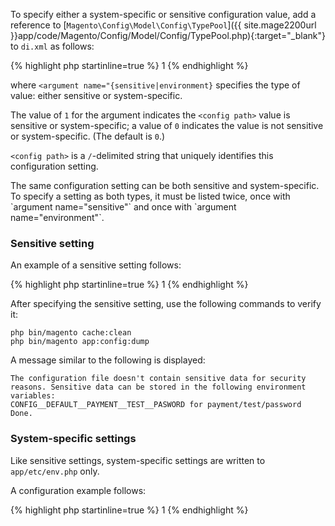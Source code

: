 <div markdown="1">

To specify either a system-specific or sensitive configuration value, add a reference to [`Magento\Config\Model\Config\TypePool`]({{ site.mage2200url }}app/code/Magento/Config/Model/Config/TypePool.php){:target="_blank"} to `di.xml` as follows:

{% highlight php startinline=true %}
<type name="Magento\Config\Model\Config\TypePool">
   <arguments>
      <argument name="{sensitive|environment}" xsi:type="array">
         <item name="<config path>" xsi:type="string">1</item>
      </argument>
   </arguments>
</type>
{% endhighlight %}

where `<argument name="{sensitive|environment}` specifies the type of value: either sensitive or system-specific.

The value of `1` for the argument indicates the `<config path>` value is sensitive or system-specific; a value of `0` indicates the value is not sensitive or system-specific. (The default is `0`.)

`<config path>` is a `/`-delimited string that uniquely identifies this configuration setting.

<div class="bs-callout bs-callout-info" id="merging-info" markdown="1">
The same configuration setting can be both sensitive and system-specific. To specify a setting as both types, it must be listed twice, once with `argument name="sensitive"` and once with `argument name="environment"`.
</div>

### Sensitive setting
An example of a sensitive setting follows:

{% highlight php startinline=true %}
<type name="Magento\Config\Model\Config\TypePool">
   <arguments>
      <argument name="sensitive" xsi:type="array">
         <item name="payment/test/password" xsi:type="string">1</item>
      </argument>
   </arguments>
</type>
{% endhighlight %}

After specifying the sensitive setting, use the following commands to verify it:

    php bin/magento cache:clean
    php bin/magento app:config:dump

A message similar to the following is displayed:

    The configuration file doesn't contain sensitive data for security reasons. Sensitive data can be stored in the following environment variables:
    CONFIG__DEFAULT__PAYMENT__TEST__PASWORD for payment/test/password
    Done.

### System-specific settings
Like sensitive settings, system-specific settings are written to `app/etc/env.php` only.

A configuration example follows:

{% highlight php startinline=true %}
<type name="Magento\Config\Model\Config\TypePool">
   <arguments>
      <argument name="environemnt" xsi:type="array">
         <item name="catalog/search/searchengine/port" xsi:type="string">1</item>
      </argument>
   </arguments>
</type>
{% endhighlight %}